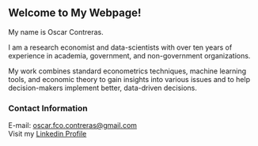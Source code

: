 ## Welcome to My Webpage!

My name is Oscar Contreras.

I am a research economist and data-scientists with over ten years of experience in academia, government, and non-government organizations.

My work combines standard econometrics techniques, machine learning tools, and economic theory to gain insights into various issues and to help decision-makers implement better, data-driven decisions.

### Contact Information
E-mail: oscar.fco.contreras@gmail.com <br>
Visit my [Linkedin Profile](https://www.linkedin.com/in/oscarfcontreras)
